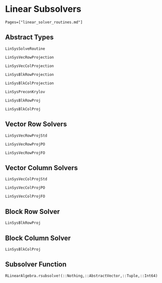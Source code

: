 # Linear Subsolvers

```@contents
Pages=["linear_solver_routines.md"]
```

## Abstract Types

```@docs
LinSysSolveRoutine

LinSysVecRowProjection

LinSysVecColProjection

LinSysBlkRowProjection

LinSysBlkColProjection

LinSysPreconKrylov

LinSysBlkRowProj

LinSysBlkColProj
```

## Vector Row Solvers

```@docs
LinSysVecRowProjStd

LinSysVecRowProjPO

LinSysVecRowProjFO
```

## Vector Column Solvers

```@docs
LinSysVecColProjStd

LinSysVecColProjPO

LinSysVecColProjFO
```

## Block Row Solver

```
LinSysBlkRowProj
```

## Block Column Solver

```
LinSysBlkColProj
```

## Subsolver Function

```@docs
RLinearAlgebra.rsubsolve!(::Nothing,::AbstractVector,::Tuple,::Int64)
```
